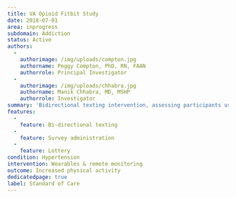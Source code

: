 ```yaml
---
title: VA Opioid Fitbit Study
date: 2018-07-01
area: inprogress
subdomain: Addiction
status: Active
authors:
  - 
    authorimage: /img/uploads/compton.jpg
    authorname: Peggy Compton, PhD, RN, FAAN
    authorrole: Principal Investigator
  - 
    authorimage: /img/uploads/chhabra.jpg
    authorname: Manik Chhabra, MD, MSHP
    authorrole: Investigator
summary: 'Bidirectional texting intervention, assessing participants use of medication, pain and other symptoms via survey. 3 arms have been designed - control, intervention and intervention plus incentive. Deployed at the VA for opioid patients.'
features:
  - 
    feature: Bi-directional texting
  - 
    feature: Survey administration
  - 
    feature: Lottery
condition: Hypertension
intervention: Wearables & remote monitoring
outcome: Increased physical activity
dedicatedpage: true
label: Standard of Care
---
```

